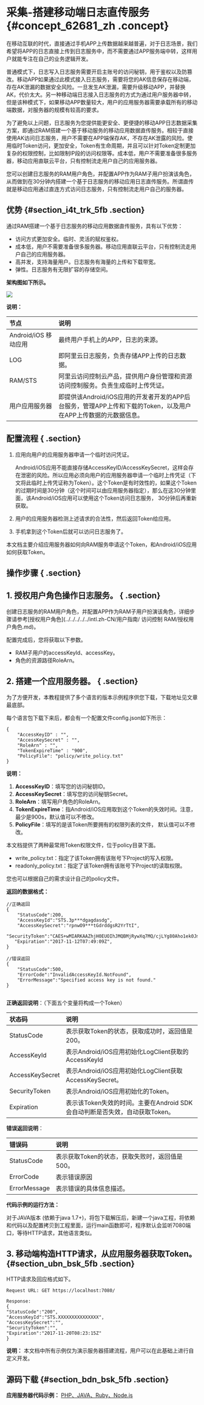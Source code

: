 # 采集-搭建移动端日志直传服务 {#concept_62681_zh .concept}

在移动互联的时代，直接通过手机APP上传数据越来越普遍，对于日志场景，我们希望将APP的日志直接上传到日志服务中，而不需要通过APP服务端中转，这样用户就能专注在自己的业务逻辑开发。

普通模式下，日志写入日志服务需要开启主账号的访问秘钥，用于鉴权以及防篡改。移动APP如果通过此模式接入日志服务，需要将您的AK信息保存在移动端，存在AK泄漏的数据安全风险。一旦发生AK泄漏，需要升级移动APP，并替换AK，代价太大。另一种移动端日志接入日志服务的方式为通过用户服务器中转，但是该种模式下，如果移动APP数量较大，用户的应用服务器需要承载所有的移动端数据，对服务器的规模有较高的要求。

为了避免以上问题，日志服务为您提供能更安全、更便捷的移动APP日志数据采集方案，即通过RAM搭建一个基于移动服务的移动应用数据直传服务。相较于直接使用AK访问日志服务，用户不需要在APP端保存AK，不存在AK泄露的风险。使用临时Token访问，更加安全，Token有生命周期，并且可以针对Token定制更加复杂的权限控制，比如限制IP段的访问权限等。成本低，用户不需要准备很多服务器，移动应用直联云平台，只有控制流走用户自己的应用服务器。

您可以创建日志服务的RAM用户角色，并配置APP作为RAM子用户扮演该角色，从而做到在30分钟内搭建一个基于日志服务的移动应用日志直传服务。所谓直传就是移动应用通过直连方式访问日志服务，只有控制流走用户自己的服务器。

## 优势 {#section_i4t_trk_5fb .section}

通过RAM搭建一个基于日志服务的移动应用数据直传服务，具有以下优势：

-   访问方式更加安全。临时、灵活的赋权鉴权。
-   成本低，用户不需要准备很多服务器。移动应用直联云平台，只有控制流走用户自己的应用服务器。
-   高并发，支持海量用户。日志服务有海量的上传和下载带宽。
-   弹性。日志服务有无限扩容的存储空间。

 **架构图如下所示。** 

![](http://static-aliyun-doc.oss-cn-hangzhou.aliyuncs.com/assets/img/13200/155436807332395_zh-CN.png)

 **说明：** 

|节点|说明|
|:-|:-|
|Android/iOS 移动应用|最终用户手机上的APP，日志的来源。|
|LOG|即阿里云日志服务，负责存储APP上传的日志数据。|
|RAM/STS|阿里云访问控制云产品，提供用户身份管理和资源访问控制服务。负责生成临时上传凭证。|
|用户应用服务器|即提供该Android/iOS应用的开发者开发的APP后台服务，管理APP上传和下载的Token，以及用户在APP上传数据的元数据信息。|

## 配置流程 { .section}

1.  应用向用户的应用服务器申请一个临时访问凭证。

    Android/iOS应用不能直接存储AccessKeyID/AccessKeySecret，这样会存在泄密的风险。所以应用必须向用户的应用服务器申请一个临时上传凭证（下文将此临时上传凭证称为Token）。这个Token是有时效性的，如果这个Token的过期时间是30分钟（这个时间可以由应用服务器指定），那么在这30分钟里面，该Android/iOS应用可以使用这个Token访问日志服务， 30分钟后再重新获取。

2.  用户的应用服务器检测上述请求的合法性，然后返回Token给应用。
3.  手机拿到这个Token后就可以访问日志服务了。

本文档主要介绍应用服务器如何向RAM服务申请这个Token，和Android/iOS应用如何获取Token。

## 操作步骤 { .section}

## 1. 授权用户角色操作日志服务。 { .section}

创建日志服务的RAM用户角色，并配置APP作为RAM子用户扮演该角色，详细步骤请参考[授权用户角色](../../../../../intl.zh-CN/用户指南/         访问控制 RAM/授权用户角色.md)。

配置完成后，您将获取以下参数。

-   RAM子用户的accessKeyId、accessKey。
-   角色的资源路径RoleArn。

## 2. 搭建一个应用服务器。 { .section}

为了方便开发，本教程提供了多个语言的版本示例程序供您下载，下载地址见文章最底部。

每个语言包下载下来后，都会有一个配置文件config.json如下所示：

```
{
	"AccessKeyID" : "",
	"AccessKeySecret" : "",
	"RoleArn" : "",
	"TokenExpireTime" : "900",
	"PolicyFile": "policy/write_policy.txt"
}

```

**说明：** 

1.   **AccessKeyID**：填写您的访问秘钥ID。
2.   **AccessKeySecret**：填写您的访问秘钥Secret。
3.   **RoleArn**：填写用户角色的RoleArn。
4.   **TokenExpireTime**：指Android/iOS应用取到这个Token的失效时间。注意，最少是900s，默认值可以不修改。
5.   **PolicyFile**：填写的是该Token所要拥有的权限列表的文件， 默认值可以不修改。

本文档提供了两种最常用Token权限文件，位于policy目录下面。

-   write\_policy.txt：指定了该Token拥有该账号下Project的写入权限。
-   readonly\_policy.txt：指定了该Token拥有该账号下Project的读取权限。

您也可以根据自己的需求设计自己的policy文件。

 **返回的数据格式：** 

```
//正确返回
{
    "StatusCode":200,
    "AccessKeyId":"STS.3p***dgagdasdg",
    "AccessKeySecret":"rpnwO9***tGdrddgsR2YrTtI",
   "SecurityToken":"CAES+wMIARKAAZhjH0EUOIhJMQBMjRywXq7MQ/cjLYg80Aho1ek0Jm63XMhr9Oc5s˙∂˙∂3qaPer8p1YaX1NTDiCFZWFkvlHf1pQhuxfKBc+mRR9KAbHUefqH+rdjZqjTF7p2m1wJXP8S6k+G2MpHrUe6TYBkJ43GhhTVFMuM3BZajY3VjZWOXBIODRIR1FKZjIiEjMzMzE0MjY0NzM5MTE4NjkxMSoLY2xpZGSSDgSDGAGESGTETqOio6c2RrLWRlbW8vKgoUYWNzOm9zczoqOio6c2RrLWRlbW9KEDExNDg5MzAxMDcyNDY4MThSBTI2ODQyWg9Bc3N1bWVkUm9sZVVzZXJgAGoSMzMzMTQyNjQ3MzkxMTg2OTExcglzZGstZGVtbzI=",
   "Expiration":"2017-11-12T07:49:09Z",
}

//错误返回
{
    "StatusCode":500,
    "ErrorCode":"InvalidAccessKeyId.NotFound",
    "ErrorMessage":"Specified access key is not found."
}


```

 **正确返回说明**：（下面五个变量将构成一个Token）

|状态码|说明|
|:--|:-|
|StatusCode|表示获取Token的状态，获取成功时，返回值是200。|
|AccessKeyId|表示Android/iOS应用初始化LogClient获取的 AccessKeyId|
|AccessKeySecret|表示Android/iOS应用初始化LogClient获取AccessKeySecret。|
|SecurityToken|表示Android/iOS应用初始化的Token。|
|Expiration|表示该Token失效的时间。主要在Android SDK会自动判断是否失效，自动获取Token。|

 **错误返回说明**：

|错误码|说明|
|:--|:-|
|StatusCode|表示获取Token的状态，获取失败时，返回值是500。|
|ErrorCode|表示错误原因|
|ErrorMessage|表示错误的具体信息描述。|

 **代码示例的运行方法：** 

对于JAVA版本 \(依赖于java 1.7+\)，将包下载解压后，新建一个java工程，将依赖和代码以及配置拷贝到工程里面，运行main函数即可，程序默认会监听7080端口，等待HTTP请求，其他语言类似。

## 3. 移动端构造HTTP请求，从应用服务器获取Token。 {#section_ubn_bsk_5fb .section}

HTTP请求及回应格式如下。

```
Request URL: GET https://localhost:7080/

Response:
{
"StatusCode":"200",
"AccessKeyId":"STS.XXXXXXXXXXXXXXX",
"AccessKeySecret":"",
"SecurityToken":"",
"Expiration":"2017-11-20T08:23:15Z"
}

```

**说明：** 本文档中所有示例仅为演示服务器搭建流程，用户可以在此基础上进行自定义开发。

## 源码下载 {#section_bdn_bsk_5fb .section}

 **应用服务器代码示例：** [PHP、JAVA、Ruby、Node.js](https://github.com/xiongcw/aliyun_log_sts_server_example) 

